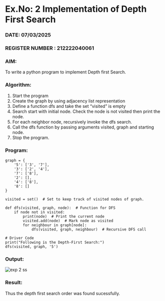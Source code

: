# Ex.No: 2  Implementation of Depth First Search
### DATE: 07/03/2025                                                                      
### REGISTER NUMBER : 212222040061
### AIM: 
To write a python program to implement Depth first Search. 
### Algorithm:
1. Start the program
2. Create the graph by using adjacency list representation
3. Define a function dfs and take the set “visited” is empty 
4. Search start with initial node. Check the node is not visited then print the node.
5. For each neighbor node, recursively invoke the dfs search.
6. Call the dfs function by passing arguments visited, graph and starting node.
7. Stop the program.
### Program:
```
graph = {
    '5': ['3', '7'],
    '3': ['2', '4'],
    '7': ['8'],
    '2': [],
    '4': ['8'],
    '8': []
}

visited = set()  # Set to keep track of visited nodes of graph.

def dfs(visited, graph, node):  # Function for DFS
    if node not in visited:
        print(node)  # Print the current node
        visited.add(node)  # Mark node as visited
        for neighbour in graph[node]:  
            dfs(visited, graph, neighbour)  # Recursive DFS call

# Driver Code
print("Following is the Depth-First Search:")
dfs(visited, graph, '5')
```

### Output:
![exp 2 ss](https://github.com/user-attachments/assets/3b3b4c71-3d95-415a-b737-f7863fc27477)




### Result:
Thus the depth first search order was found sucessfully.
